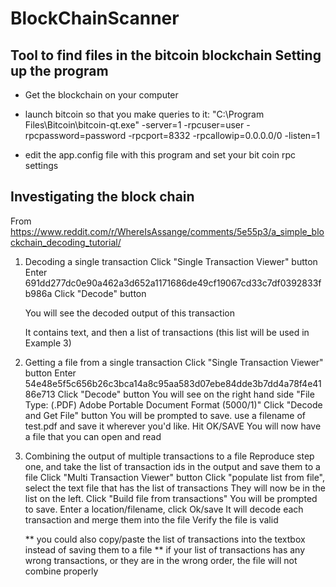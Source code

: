 # BlockChainScanner
Tool to find files in the bitcoin blockchain
Setting up the program
------------------------------------------------------------------
- Get the blockchain on your computer
- launch bitcoin so that you make queries to it:
	"C:\Program Files\Bitcoin\bitcoin-qt.exe" -server=1 -rpcuser=user -rpcpassword=password -rpcport=8332 -rpcallowip=0.0.0.0/0 -listen=1

- edit the app.config file with this program and set your bit coin rpc settings



Investigating the block chain
------------------------------------------------------------------

From https://www.reddit.com/r/WhereIsAssange/comments/5e55p3/a_simple_blockchain_decoding_tutorial/

1) Decoding a single transaction
	Click "Single Transaction Viewer" button
	Enter 691dd277dc0e90a462a3d652a1171686de49cf19067cd33c7df0392833fb986a
	Click "Decode" button

	You will see the decoded output of this transaction
	
	It contains text, and then a list of transactions (this list will be used in Example 3)
	
2) Getting a file from a single transaction
	Click "Single Transaction Viewer" button
	Enter 54e48e5f5c656b26c3bca14a8c95aa583d07ebe84dde3b7dd4a78f4e4186e713 
	Click "Decode" button
	You will see on the right hand side "File Type: (.PDF) Adobe Portable Document Format (5000/1)"
	Click "Decode and Get File" button
	You will be prompted to save.  use a filename of test.pdf  and save it wherever you'd like. Hit OK/SAVE
	You will now have a file that you can open and read

3) Combining the output of multiple transactions to a file
	Reproduce step one, and take the list of transaction ids in the output and save them to a file
	Click "Multi Transaction Viewer" button
	Click "populate list from file", select the text file that has the list of transactions
	They will now be in the list on the left.  Click "Build file from transactions"
	You will be prompted to save.  Enter a location/filename, click Ok/save
	It will decode each transaction and merge them into the file
	Verify the file is valid

	** you could also copy/paste the list of transactions into the textbox instead of saving them to a file
	** if your list of transactions has any wrong transactions, or they are in the wrong order, the file will not combine properly

	


